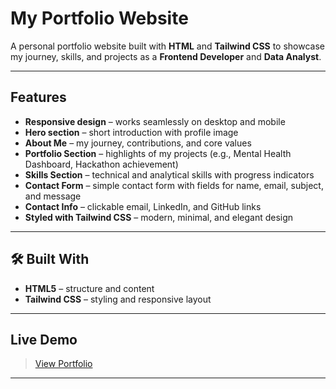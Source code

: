 #  My Portfolio Website  

A personal portfolio website built with **HTML** and **Tailwind CSS** to showcase my journey, skills, and projects as a **Frontend Developer** and **Data Analyst**.  

---

##  Features  

-  **Responsive design** – works seamlessly on desktop and mobile  
-  **Hero section** – short introduction with profile image  
-  **About Me** – my journey, contributions, and core values  
-  **Portfolio Section** – highlights of my projects (e.g., Mental Health Dashboard, Hackathon achievement)  
-  **Skills Section** – technical and analytical skills with progress indicators  
-  **Contact Form** – simple contact form with fields for name, email, subject, and message  
-  **Contact Info** – clickable email, LinkedIn, and GitHub links  
-  **Styled with Tailwind CSS** – modern, minimal, and elegant design  

---

## 🛠️ Built With  

- **HTML5** – structure and content  
- **Tailwind CSS** – styling and responsive layout  

---

##  Live Demo  

> [View Portfolio](https://ritha20.github.io/Portofolio/)  

---  

